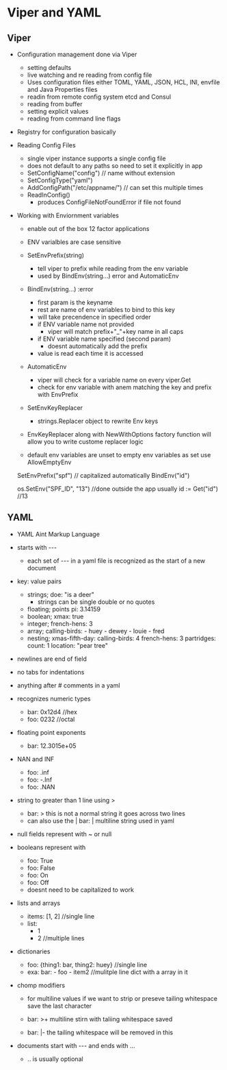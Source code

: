 # Viper and YAML

## Viper
- Configuration management done via Viper
    - setting defaults
    - live watching and re reading from config file
    - Uses configuration files either TOML, YAML, JSON, HCL, INI, envfile
      and Java Properties files
    - readin from remote config system etcd and Consul
    - reading from buffer
    - setting explicit values
    - reading from command line flags
- Registry for configuration basically

- Reading Config Files
    - single viper instance supports a single config file
    - does not default to any paths so need to set it explicitly in app
    - SetConfigName("config") // name without extension
    - SetConfigType("yaml")
    - AddConfigPath("/etc/appname/") // can set this multiple times
    - ReadInConfig()
        - produces ConfigFileNotFoundError if file not found

- Working with Enviornment variables
    - enable out of the box 12 factor applications
    - ENV varialbles are case sensitive

    - SetEnvPrefix(string)
        - tell viper to prefix while reading from the env variable
        - used by BindEnv(string...) error and AutomaticEnv

    - BindEnv(string...) :error
        - first param is the keyname
        - rest are name of env variables to bind to this key
        - will take precendence in specified order
        - if ENV variable name not provided
            - viper will match prefix+"_"+key name in all caps
        - if ENV variable name specified (second param)
            - doesnt automatically add the prefix
        - value is read each time it is accessed

    - AutomaticEnv
        - viper will check for a variable name on every viper.Get
        - check for env variable with anem matching the key and prefix with EnvPrefix

    - SetEnvKeyReplacer
        - strings.Replacer object to rewrite Env keys
    - EnvKeyReplacer along with NewWithOptions factory function will allow you
      to write custome replacer logic
    - default env variables are unset to empty env variables as set use AllowEmptyEnv

    SetEnvPrefix("spf") // capitalized automatically
    BindEnv("id")

    os.SetEnv("SPF_ID", "13") //done outside the app usually
    id := Get("id") //13

## YAML
- YAML Aint Markup Language
- starts with ---
    - each set of --- in a yaml file is recognized as the start of a new document
- key: value pairs
    - strings; doe: "is a deer"
        - strings can be single double or no quotes
    - floating; points pi: 3.14159
    - boolean; xmax: true
    - integer; french-hens: 3
    - array; calling-birds:
                - huey
                - dewey
                - louie
                - fred
    - nesting; xmas-fifth-day:
                    calling-birds: 4
                    french-hens: 3
                    partridges:
                        count: 1
                        location: "pear tree"
- newlines are end of field
- no tabs for indentations
- anything after # comments in a yaml
- recognizes numeric types
    - bar: 0x12d4 //hex
    - foo: 0232 //octal
- floating point exponents
    - bar: 12.3015e+05
- NAN and INF
    - foo: .inf
    - foo: -.Inf
    - foo: .NAN
- string to greater than 1 line using >
    - bar: >
        this is not a normal
        string it goes across two
        lines
    - can also use the |
        bar: |
            multiline string
            used in yaml
- null fields represent with ~ or null
- booleans represent with
    - foo: True
    - foo: False
    - foo: On
    - foo: Off
    - doesnt need to be capitalized to work
- lists and arrays
    - items: [1, 2] //single line
    - list:
        - 1
        - 2 //multiple lines
- dictionaries
    - foo: {thing1: bar, thing2: huey} //single line
    - exa:
        bar:
            - foo
            - item2 //mulitple line dict with a array in it
- chomp modifiers
    - for multiline values if we want to strip or preseve tailing whitespace
      save the last character
    - bar: >+
        multiline stirn
        with
        taliing whitespace saved

    - bar: |-
        the tailing
        whitespace
        will be removed
        in this

- documents start with --- and ends with ...
    - .. is usually optional


